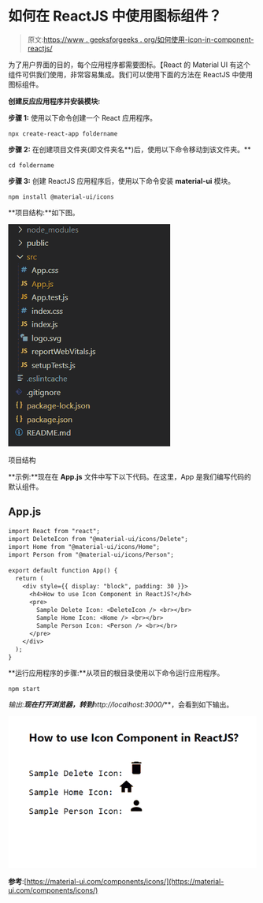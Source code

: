 # 如何在 ReactJS 中使用图标组件？

> 原文:[https://www . geeksforgeeks . org/如何使用-icon-in-component-reactjs/](https://www.geeksforgeeks.org/how-to-use-icon-component-in-reactjs/)

为了用户界面的目的，每个应用程序都需要图标。【React 的 Material UI 有这个组件可供我们使用，非常容易集成。我们可以使用下面的方法在 ReactJS 中使用图标组件。

**创建反应应用程序并安装模块:**

**步骤 1:** 使用以下命令创建一个 React 应用程序。

```
npx create-react-app foldername
```

**步骤 2:** 在创建项目文件夹(即文件夹名**)后，使用以下命令移动到该文件夹。**

```
cd foldername
```

**步骤 3:** 创建 ReactJS 应用程序后，使用以下命令安装 **material-ui** 模块。

```
npm install @material-ui/icons
```

**项目结构:**如下图。

![](img/f04ae0d8b722a9fff0bd9bd138b29c23.png)

项目结构

**示例:**现在在 **App.js** 文件中写下以下代码。在这里，App 是我们编写代码的默认组件。

## App.js

```
import React from "react";
import DeleteIcon from "@material-ui/icons/Delete";
import Home from "@material-ui/icons/Home";
import Person from "@material-ui/icons/Person";

export default function App() {
  return (
    <div style={{ display: "block", padding: 30 }}>
      <h4>How to use Icon Component in ReactJS?</h4>
      <pre>
        Sample Delete Icon: <DeleteIcon /> <br></br>
        Sample Home Icon: <Home /> <br></br>
        Sample Person Icon: <Person /> <br></br>
      </pre>
    </div>
  );
}
```

**运行应用程序的步骤:**从项目的根目录使用以下命令运行应用程序。

```
npm start
```

**输出:**现在打开浏览器，转到***http://localhost:3000/***，会看到如下输出。

![](img/09e593fba3e342b1c75945e5ab6933d4.png)

**参考**:[https://material-ui.com/components/icons/](https://material-ui.com/components/icons/)